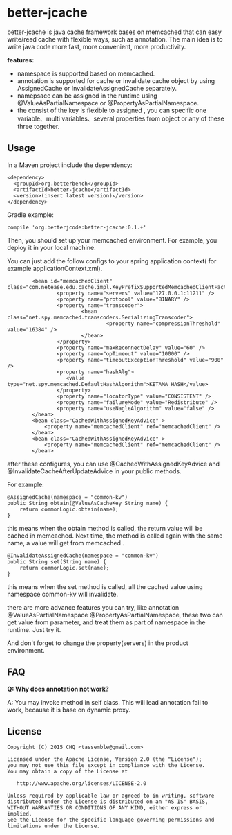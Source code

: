 # better-jcache

better-jcache is java cache framework bases on memcached that can easy write/read cache with flexible ways, such as annotation. The main idea is to write java code more fast, more convenient, more productivity.

**features:**
* namespace is supported based on memcached.
* annotation is supported for cache or invalidate cache object by using AssignedCache or InvalidateAssignedCache separately.
* namepsace can be assigned in the runtime using @ValueAsPartialNamespace or @PropertyAsPartialNamespace.
* the consist of the key is flexible to assigned , you can specific one variable、multi variables、several properties from object or any of these three together.


Usage
---

In a Maven project include the dependency:
```
<dependency>
  <groupId>org.betterbench</groupId>
  <artifactId>better-jcache</artifactId>
  <version>(insert latest version)</version>
</dependency>
```
Gradle example:
```
compile 'org.betterjcode:better-jcache:0.1.+'
```


Then, you should set up your memcached environment. For example, you deploy it in your local machine.

You can just add the follow configs to your spring application context( for example applicationContext.xml).

```
        <bean id="memcachedClient" class="com.netease.edu.cache.impl.KeyPrefixSupportedMemcachedClientFactory">
                <property name="servers" value="127.0.0.1:11211" />
                <property name="protocol" value="BINARY" />
                <property name="transcoder">
                        <bean class="net.spy.memcached.transcoders.SerializingTranscoder">
                                <property name="compressionThreshold" value="16384" />
                        </bean>
                </property>
                <property name="maxReconnectDelay" value="60" />
                <property name="opTimeout" value="10000" />
                <property name="timeoutExceptionThreshold" value="900" />
                <property name="hashAlg">
                   <value type="net.spy.memcached.DefaultHashAlgorithm">KETAMA_HASH</value>
                </property>
                <property name="locatorType" value="CONSISTENT" />
                <property name="failureMode" value="Redistribute" />
                <property name="useNagleAlgorithm" value="false" />
        </bean>
        <bean class="CachedWithAssignedKeyAdvice" >
        	<property name="memcachedClient" ref="memcachedClient" />
        </bean>
        <bean class="CachedWithAssignedKeyAdvice" >
        	<property name="memcachedClient" ref="memcachedClient" />
        </bean>
```

after these configures, you can use @CachedWithAssignedKeyAdvice and @InvalidateCacheAfterUpdateAdvice in your public methods.

For example:
```
@AssignedCache(namespace = "common-kv")
public String obtain(@ValueAsCacheKey String name) {
	return commonLogic.obtain(name);
}
```
this means when the obtain method is called, the return value will be cached in memcached. Next time, the method is called again with the same name,  a value will get from memcached .

```
@InvalidateAssignedCache(namespace = "common-kv")
public String set(String name) {
	return commonLogic.set(name);
}
```
this means when the set method is called, all the cached value using namespace common-kv will invalidate.

there are more advance features you can try, like  annotation @ValueAsPartialNamespace @PropertyAsPartialNamespace, these two can get value from parameter, and treat them as part of namespace in the runtime. Just try it.

And don't forget to change the property(servers) in the product environment. 


FAQ
---

**Q: Why does annotation  not work?**

A: You may invoke method in self class. This will lead annotation fail to work, because it is base on dynamic proxy.





License
---

```
Copyright (C) 2015 CHQ <tassemble@gmail.com>

Licensed under the Apache License, Version 2.0 (the "License");
you may not use this file except in compliance with the License.
You may obtain a copy of the License at

   http://www.apache.org/licenses/LICENSE-2.0

Unless required by applicable law or agreed to in writing, software
distributed under the License is distributed on an "AS IS" BASIS,
WITHOUT WARRANTIES OR CONDITIONS OF ANY KIND, either express or implied.
See the License for the specific language governing permissions and
limitations under the License.
```